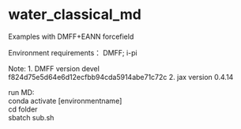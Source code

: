 # water_classical_md
Examples with DMFF+EANN forcefield    

Environment requirements： DMFF; i-pi  

Note: 1. DMFF version devel f824d75e5d64e6d12ecfbb94cda5914abe71c72c    2. jax version 0.4.14  

run MD:  
conda activate [environmentname]  
cd folder    
sbatch sub.sh    





